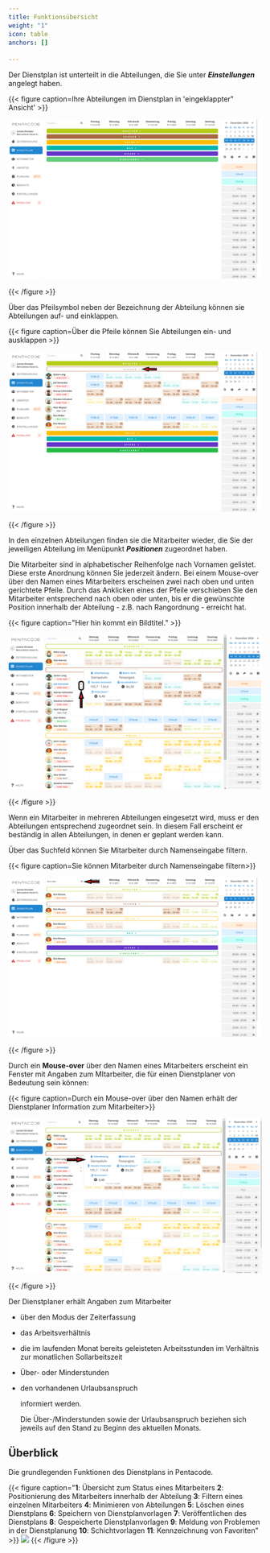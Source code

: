 ```yaml
---
title: Funktionsübersicht
weight: "1"
icon: table
anchors: []

---
```

Der Dienstplan ist unterteilt in die Abteilungen, die Sie unter **_Einstellungen_** angelegt haben.

{{< figure caption=Ihre Abteilungen im Dienstplan in 'eingeklappter" Ansicht' >}}

![](/uploads/abt-eingeklappt.png)

{{< /figure >}}

Über das Pfeilsymbol neben der Bezeichnung der Abteilung können sie Abteilungen auf- und einklappen.

{{< figure caption=Über die Pfeile können Sie Abteilungen ein- und ausklappen >}}

![](/uploads/abt-aufgeklappt.png)

{{< /figure >}}

In den einzelnen Abteilungen finden sie die Mitarbeiter wieder, die Sie der jeweiligen Abteilung im Menüpunkt **_Positionen_** zugeordnet haben.

Die Mitarbeiter sind in alphabetischer Reihenfolge nach Vornamen gelistet. Diese erste Anordnung können Sie jederzeit ändern. Bei einem Mouse-over über den Namen eines Mitarbeiters erscheinen zwei nach oben und unten gerichtete Pfeile. Durch das Anklicken eines der Pfeile verschieben Sie den Mitarbeiter entsprechend nach oben oder unten, bis er die gewünschte Position innerhalb der Abteilung - z.B. nach Rangordnung - erreicht hat.

{{< figure caption="Hier hin kommt ein Bildtitel." >}}

![](/uploads/ma-verschieben.png)

{{< /figure >}}

Wenn ein Mitarbeiter in mehreren Abteilungen eingesetzt wird, muss er den Abteilungen entsprechend zugeordnet sein. In diesem Fall erscheint er beständig in allen Abteilungen, in denen er geplant werden kann.

Über das Suchfeld können Sie Mitarbeiter durch Namenseingabe filtern.

{{< figure caption=Sie können Mitarbeiter durch Namenseingabe filtern>}}

![](/uploads/ma-filtern.png)

{{< /figure >}}

Durch ein **Mouse-over** über den Namen eines Mitarbeiters erscheint ein Fenster mit Angaben zum MItarbeiter, die für einen Dienstplaner von Bedeutung sein können:

{{< figure caption=Durch ein Mouse-over über den Namen erhält der Dienstplaner Information zum Mitarbeiter>}}

![](/uploads/ma-info.png)

{{< /figure >}}

Der Dienstplaner erhält Angaben zum Mitarbeiter

* über den Modus der Zeiterfassung
* das Arbeitsverhältnis
* die im laufenden Monat bereits geleisteten Arbeitsstunden im Verhältnis zur monatlichen Sollarbeitszeit
* Über- oder Minderstunden
* den vorhandenen Urlaubsanspruch

  informiert werden.

  Die Über-/Minderstunden sowie der Urlaubsanspruch beziehen sich jeweils auf den Stand zu Beginn des aktuellen Monats.

## Überblick

Die grundlegenden Funktionen des Dienstplans in Pentacode.

{{< figure caption="**1**: Übersicht zum Status eines Mitarbeiters **2**: Positionierung des Mitarbeiters innerhalb der Abteilung **3**: Filtern eines einzelnen Mitarbeiters **4**: Minimieren von Abteilungen **5**: Löschen eines Dienstplans **6**: Speichern von Dienstplanvorlagen **7**: Veröffentlichen des Dienstplans **8**: Gespeicherte Dienstplanvorlagen **9**: Meldung von Problemen in der Dienstplanung **10**: Schichtvorlagen **11**: Kennzeichnung von Favoriten" >}}
![](https://d33v4339jhl8k0.cloudfront.net/docs/assets/5dd29b3f04286364bc91dcd3/images/5df10ecf04286364bc92be34/file-G8UFCdTlVQ.png)
{{< /figure >}}